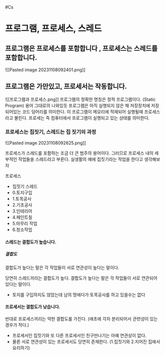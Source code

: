 #Cs  

# 프로그램, 프로세스, 스레드
## 프로그램은 프로세스를 포함합니다 , 프로세스는 스레드를 포함합니다.

![[Pasted image 20231108092401.png]]
## 프로그램은 가만있고, 프로세서는 작동합니다.
![[프로그램과 프로세스.png]]
프로그램의 정확한 명칭은 정적 프로그램이다. (Static Program) 용어 그대로의 나와있듯 프로그램은 아직 실행되지 않은 채 저장장치에 저장되어있는 코드 덩어리를 의미한다. 이 프로그램이 메모리에 적재되어 실행될때 프로세스라고 불린다. 프로세는 즉 컴퓨터에서 프로그램이 실행되고 있는 상태를 의미한다. 

### 프로세스는 집짓기, 스레드는 집 짓기의 과정

![[Pasted image 20231108092625.png]]

프로세스가 스레드를 포함하는 조금 더 큰 범주의 용어이다. 그러므로 프로세스 내의 세부적인 작업들을 스레드라고 부른다. 실생활의 예에 집짓기라는 작업을 한다고 생각해보자 

프로세스 
- 집짓기 
스레드 
- 0.토지구입
- 1.토목공사
- 2.기초공사
- 3.인테리어
- 4.페인트칠
- 5.마무리 작업
- 6.청소작업 

#### 스레드는 결합도가 높습니다. 

##### 결합도
결합도가 높다는 말은 각 작업들이 서로 연관성이 높다는 말이다. 

당연히 스레드끼리는 결합도가 높다. 결합도가 높다는 말은 각 작업들이 서로 연관되어 있다는 말이다. 

- 토지를 구입하지도 않았는데 남의 땅에다가 토목공사를 하고 있을수는 없다 

#### 프로세서는 결합도가 낮습니다.

반대로 프로세스끼리는 약한 결합도를 가진다. (애초에 각자 분리되어서 관련성이 있는 경우가 적다.)

- 프로세서인 집짓기와 또 다른 프로세서인 친구만나기는 아예 연관성이 없다. 
- 물론 서로 연관성이 있는 프로세서도 당연히 존재한다. (1.집짓기와 2.지어진 집에서 요리하기)






